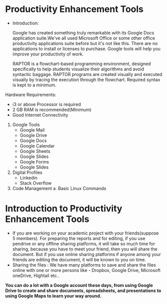 # Productivity Enhancement Tools
* Introduction:

    Google has created something truly remarkable with its Google Docs application suite.We've all used Microsoft Office or some other office productivity applications suite before but it's not like this. There are no applications to install or licenses to purchase. Google tools will help you improve your productivity of work.
    
    RAPTOR is a flowchart-based programming environment, designed specifically to help students visualize their algorithms and avoid syntactic baggage. RAPTOR programs are created visually and executed visually by tracing the execution through the flowchart. Required syntax is kept to a minimum.
  
Hardware Requirements:
- i3 or above Processor is required
- 2 GB RAM is recommended(Minimum)
- Good Internet Connectivity
1. Google Tools
     - Google Mail
     - Google Drive
     - Google Docs
     - Google Calendar
     - Google Sheets
     - Google Slides
     - Google Forms
     - Google Slides
2. Digital Profiles
     - Linkedin
     - Stack Overflow
3. Code Management
a. Basic Linux Commands

# Introduction to Productivity Enhancement Tools

* If you are working on your academic project with your friends(suppose 5 members). For preparing the reports and for editing, if you use pendrive or any offline sharing platforms, it will take so much time for sharing, because you have to meet your friend, then you will share the document. But if you use online sharing platforms if anyone among your friends are editing the document, it will be known to you on time.
* Sharing the files : We have many platforms to save and share the files online with one or more persons like - Dropbox, Google Drive, Microsoft oneDrive, Hightail etc..

**You can do a lot with a Google account these days, from using Google Drive to create and share documents, spreadsheets, and presentations to using Google Maps to learn your way around.**


